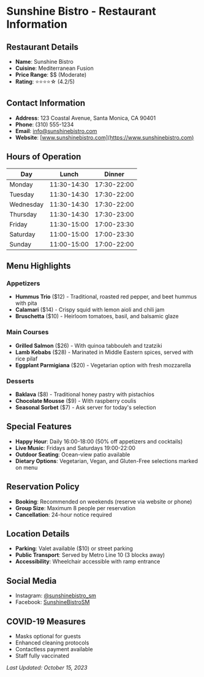 # Sunshine Bistro - Restaurant Information

## Restaurant Details
- **Name**: Sunshine Bistro
- **Cuisine**: Mediterranean Fusion
- **Price Range**: $$ (Moderate)
- **Rating**: ⭐⭐⭐⭐☆ (4.2/5)

## Contact Information
- **Address**: 123 Coastal Avenue, Santa Monica, CA 90401
- **Phone**: (310) 555-1234
- **Email**: info@sunshinebistro.com
- **Website**: [www.sunshinebistro.com](https://www.sunshinebistro.com)

## Hours of Operation
| Day       | Lunch       | Dinner      |
|-----------|-------------|-------------|
| Monday    | 11:30-14:30 | 17:30-22:00 |
| Tuesday   | 11:30-14:30 | 17:30-22:00 |
| Wednesday| 11:30-14:30 | 17:30-22:00 |
| Thursday | 11:30-14:30 | 17:30-23:00 |
| Friday   | 11:30-15:00 | 17:00-23:30 |
| Saturday | 11:00-15:00 | 17:00-23:30 |
| Sunday   | 11:00-15:00 | 17:00-22:00 |

## Menu Highlights

### Appetizers
- **Hummus Trio** ($12) - Traditional, roasted red pepper, and beet hummus with pita
- **Calamari** ($14) - Crispy squid with lemon aioli and chili jam
- **Bruschetta** ($10) - Heirloom tomatoes, basil, and balsamic glaze

### Main Courses
- **Grilled Salmon** ($26) - With quinoa tabbouleh and tzatziki
- **Lamb Kebabs** ($28) - Marinated in Middle Eastern spices, served with rice pilaf
- **Eggplant Parmigiana** ($20) - Vegetarian option with fresh mozzarella

### Desserts
- **Baklava** ($8) - Traditional honey pastry with pistachios
- **Chocolate Mousse** ($9) - With raspberry coulis
- **Seasonal Sorbet** ($7) - Ask server for today's selection

## Special Features
- **Happy Hour**: Daily 16:00-18:00 (50% off appetizers and cocktails)
- **Live Music**: Fridays and Saturdays 19:00-22:00
- **Outdoor Seating**: Ocean-view patio available
- **Dietary Options**: Vegetarian, Vegan, and Gluten-Free selections marked on menu

## Reservation Policy
- **Booking**: Recommended on weekends (reserve via website or phone)
- **Group Size**: Maximum 8 people per reservation
- **Cancellation**: 24-hour notice required

## Location Details
- **Parking**: Valet available ($10) or street parking
- **Public Transport**: Served by Metro Line 10 (3 blocks away)
- **Accessibility**: Wheelchair accessible with ramp entrance

## Social Media
- Instagram: [@sunshinebistro_sm](https://instagram.com/sunshinebistro_sm)
- Facebook: [SunshineBistroSM](https://facebook.com/SunshineBistroSM)

## COVID-19 Measures
- Masks optional for guests
- Enhanced cleaning protocols
- Contactless payment available
- Staff fully vaccinated

*Last Updated: October 15, 2023*